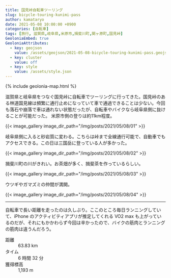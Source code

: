 ```yaml
---
title: 国見峠自転車ツーリング
slug: bicycle-touring-kunimi-pass
author: kamataryo
date: 2021-05-08 10:00:00 +0900
categories: [自転車]
tags: [旅行, 滋賀県,岐阜県,米原市,揖斐川町,関ヶ原町,国見峠]
GeoloniaEmbed: true
GeoloniaAttributes:
  - key: geojson
    value: /assets/geojson/2021-05-08-bicycle-touring-kunimi-pass.geojson
  - key: cluster
    value: off
  - key: style
    value: /assets/style.json
---
```


{% include geolonia-map.html %}

滋賀県と岐阜県をつなぐ国見峠に自転車でツーリングに行ってきた。国見峠のある林道国見線は頻繁に通行止めになっていて車で通過できることは少ない。今回も落石や崩落で車は通れない状態だったが、自転車やバイクなら岐阜県側に抜けることが可能だった。
米原市側の登りは約11km程度。

{{< image_gallery image_dir_path="/img/posts/2021/05/08/01" >}}

岐阜県側に入ると砂岩質に変わる。こちらは峠まで全線通行可能で、自動車でもアクセスできる。この日は三国岳に登っている人が多かった。

{{< image_gallery image_dir_path="/img/posts/2021/05/08/02" >}}

揖斐川町の川がきれい。お茶畑が多く、揖斐茶を作っているらしい。

{{< image_gallery image_dir_path="/img/posts/2021/05/08/03" >}}

ウツギやガマズミの仲間が満開。

{{< image_gallery image_dir_path="/img/posts/2021/05/08/04" >}}

---

自転車で長い距離を走ったのは久しぶり。ここのところ毎日ランニングしていて、iPhone のアクティビティアプリが推定してくれる VO2 max も上がっているのだが、それにもかかわらず今回は辛かったので、バイクの筋肉とランニングの筋肉は違うんだろう。

<dl>
<dt>距離</dt><dd>63.83 km</dd>
<dt>タイム</dt><dd> 6 時間 32 分</dd>
<dt>獲得標高</dt><dd>1,193 m</dd>
</dl>
